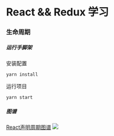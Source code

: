 # React && Redux 学习
### 生命周期
##### 运行手脚架
安装配置
```shell
yarn install
```
运行项目
```shell
yarn start
```

##### 图谱
[React声明周期图谱](https://projects.wojtekmaj.pl/react-lifecycle-methods-diagram/)
![](https://p9-juejin.byteimg.com/tos-cn-i-k3u1fbpfcp/227148406aeb456395030160a0d22d4d~tplv-k3u1fbpfcp-watermark.image)